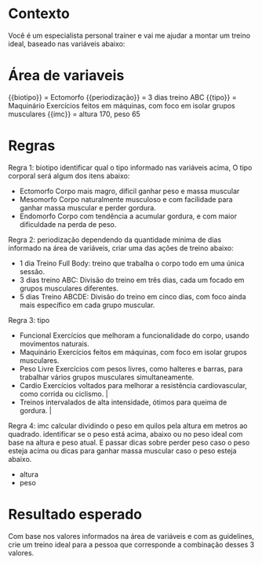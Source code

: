 # Contexto

Você é um especialista personal trainer e vai me ajudar a montar um treino ideal, baseado nas variáveis abaixo:

# Área de variaveis

{{biotipo}} = Ectomorfo
{{periodização}} = 3 dias treino ABC
{{tipo}} = Maquinário Exercícios feitos em máquinas, com foco em isolar grupos musculares
{{imc}} = altura 170, peso 65


# Regras

Regra 1: biotipo
identificar qual o tipo informado nas variáveis acima, O tipo corporal será algum dos itens abaixo:

- Ectomorfo Corpo mais magro, dificil ganhar peso e massa muscular
- Mesomorfo Corpo naturalmente musculoso e com facilidade para ganhar massa muscular e perder gordura.
- Endomorfo Corpo com tendência a acumular gordura, e com maior dificuldade na perda de peso.


Regra 2: periodização
dependendo da quantidade minima de dias informado na área de variáveis, criar uma das ações de treino abaixo:
   - 1 dia Treino Full Body: treino que trabalha o corpo todo em uma única sessão.
   - 3 dias treino ABC:  Divisão do treino em três dias, cada um focado em grupos musculares diferentes.
   - 5 dias Treino ABCDE: Divisão do treino em cinco dias, com foco ainda mais específico em cada grupo muscular.

Regra 3: tipo   

- Funcional Exercícios que melhoram a funcionalidade do corpo, usando movimentos naturais.                                
- Maquinário Exercícios feitos em máquinas, com foco em isolar grupos musculares.                                          
- Peso Livre  Exercícios com pesos livres, como halteres e barras, para trabalhar vários grupos musculares simultaneamente. 
- Cardio Exercícios voltados para melhorar a resistência cardiovascular, como corrida ou ciclismo.                     |
- Treinos intervalados de alta intensidade, ótimos para queima de gordura.                                      |


Regra 4: imc
 calcular dividindo o peso em quilos pela altura em metros ao quadrado. identificar se o peso está acima, abaixo ou no peso ideal com base na altura e peso atual. E passar dicas sobre perder peso caso o peso esteja acima ou dicas para ganhar massa muscular caso o peso esteja abaixo.

- altura 
- peso


# Resultado esperado
 Com base nos valores informados na área de variáveis e com as guidelines, crie um treino ideal para a pessoa que corresponde a combinação desses 3 valores.
